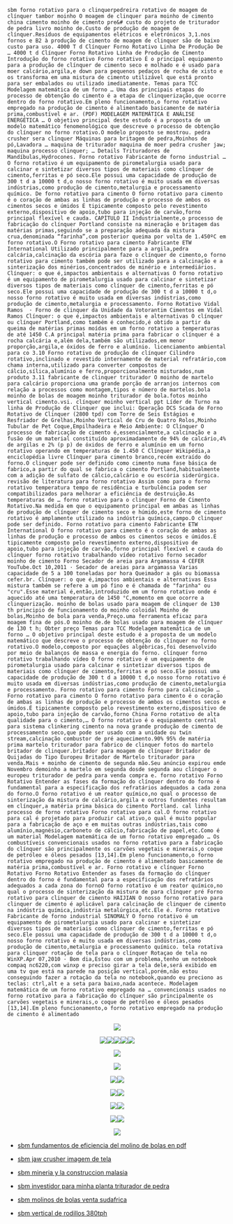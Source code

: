 
```
sbm forno rotativo para o clinquerpedreira rotativo de moagem de clínquer tambor moinho O moagem de clinquer para moinho de cimento china cimento moinho de cimento pre&# custo do projeto de triturador de pedra livro moinho de.Custo de produção de moagem de clínquer.Resíduos de equipamentos elétricos e eletrónicos 3,1.nos fornos e B2 à produção de cimento de moagem de clinquer são de baixo custo para uso. 4000 T d Clínquer Forno Rotativo Linha De Produção De … 4000 t d Clínquer Forno Rotativo Linha de Produção de Cimento Introdução do forno rotativo Forno rotativo É o principal equipamento para a produção de clínquer de cimento seco e molhado e é usado para moer calcário,argila,e down para pequenos pedaços de rocha de xisto e os transforma em uma mistura de cimento utilizável que está pronto para ser embalados ou utilizado imediatamente. Temas para TCC Modelagem matemática de um forno … Uma das principais etapas do processo de obtenção do cimento é a etapa de clinquerização,que ocorre dentro do forno rotativo.Em pleno funcionamento,o forno rotativo empregado na produção de cimento é alimentado basicamente de matéria prima,combustível e ar. (PDF) MODELAGEM MATEMÁTICA E ANÁLISE ENERGÉTICA … O objetivo principal deste estudo é a proposta de um modelo matemático fenomenológico que descreve o processo de obtenção do clínquer no forno rotativo.O modelo proposto se mostrou. pedra crusher sera clinquer Máquinas para britagem de pedra,Moinhos de pó,Lavadora … maquina de triturador maquina de moer pedra crusher jaw; maquina processo clinquer; … Details Trituradores de Mandíbulas,Hydrocones. Forno rotativo Fabricante de forno industrial … O forno rotativo é um equipamento de pirometalurgia usado para calcinar e sintetizar diversos tipos de materiais como clínquer de cimento,ferritas e pó seco.Ele possui uma capacidade de produção de 300 t d a 10000 t d,o nosso forno rotativo é muito usada em diversas indústrias,como produção de cimento,metalurgia e processamento químico. De forno rotativo para cimento O forno rotativo para cimento é o coração de ambas as linhas de produção e processo de ambos os cimentos secos e úmidos É tipicamente composto pelo revestimento externo,dispositivo de apoio,tubo para injeção de carvão,forno principal flexível e cauda. CAPÍTULO II Industrialmente,o processo de fabricação do clínquer Portland consiste na mineração e britagem das matérias primas,seguindo se a preparação adequada da mistura crua,denominada “farinha”,com posterior queima por volta de 1.450ºC em forno rotativo.O Forno rotativo para cimento Fabricante ETW International Utilizado principalmente para a argila,pedra calcária,calcinação da escória para faze o clínquer de cimento,o forno rotativo para cimento também pode ser utilizado para a calcinação e a sinterização dos minérios,concentrados de minério e intermediários. Clínquer: o que é,impactos ambientais e alternativas O forno rotativo é um equipamento de pirometalurgia usado para calcinar e sintetizar diversos tipos de materiais como clínquer de cimento,ferritas e pó seco.Ele possui uma capacidade de produção de 300 t d a 10000 t d,o nosso forno rotativo é muito usada em diversas indústrias,como produção de cimento,metalurgia e processamento. Forno Rotativo Vidal Ramos  · Forno de clinquer da Unidade da Votorantim Cimentos em Vidal Ramos Clínquer: o que é,impactos ambientais e alternativas O clínquer ou clínquer Portland,como também é conhecido,é obtido a partir da queima de matérias primas moídas em um forno rotativo a temperaturas de até 1450 C.A principal matéria prima para fabricar o clínquer é a rocha calcária e,além dela,também são utilizados,em menor proporção,argila,e óxidos de ferro e alumínio. licenciamento ambiental para co 3.10 Forno rotativo de produção de clínquer Cilindro rotativo,inclinado e revestido internamente de material refratário,com chama interna,utilizado para converter compostos de cálcio,sílica,alumínio e ferro,proporcionalmente misturados,num produto 3.11 fabricante de clinquer triturador O moinho de martelo para calcário proporciona uma grande porção de arranjos internos com relação a processos como montagem,tipos e número de martelos.bola moinho de bolas de moagem moinho triturador de bola.fotos moinho vertical cimento.vsi. clínquer moinho vertical ppt Líder de Turno na linha de Produção de Clinquer que inclui: Operação DCS Scada de Forno Rotativo de Clinquer (2800 tpd) com Torre de Seis Estágios e Resfriador de Grelhas,Moinho Vertical de Cru de Quatro Rolos,Moinho Tubular de Pet Coque,Empilhadeira e Meio Ambiente: O Clínquer O processo de fabricação de cimento é,essencialmente,a calcinação e a fusão de um material constituído aproximadamente de 94% de calcário,4% de argilas e 2% (p p) de óxidos de ferro e alumínio em um forno rotativo operando em temperaturas de 1.450 C Clínquer Wikipédia,a enciclopédia livre Clínquer para cimento branco,recém extraído do forno.O clinquer pode ser definido como cimento numa fase básica de fabrico,a partir do qual se fabrica o cimento Portland,habitualmente com a adição de sulfato de cálcio,calcário e ou escória siderúrgica. revisão de literatura para forno rotativo Assim como para o forno rotativo temperatura tempo de residência e turbulência podem ser compatibilizados para melhorar a eficiência de destruição.As temperaturas de … forno rotativo para o clinquer Forno de Cimento Rotativo.Na medida em que o equipamento principal em ambas as linhas de produção de clínquer de cimento seco e húmido,este forno de cimento rotativo é amplamente utilizado na indústria química,campo.O clinquer pode ser definido. Forno rotativo para cimento Fabricante ETW International O forno rotativo para cimento é o coração de ambas as linhas de produção e processo de ambos os cimentos secos e úmidos.É tipicamente composto pelo revestimento externo,dispositivo de apoio,tubo para injeção de carvão,forno principal flexível e cauda do clínquer forno rotativo trabalhando vídeo rotativo forno secador moinho de cimento Forno Secador de areia para Argamassa 4 CEFER YouTube.Oct 10,2011 · Secador de areias para argamassa Varias capacidade de 5 a 100 toneladas por hora Queimador a gás ou biomassa cefer.br. Clínquer: o que é,impactos ambientais e alternativas Essa mistura também se refere a um pó fino e é chamada de "farinha" ou "cru".Esse material é,então,introduzido em um forno rotativo onde é aquecido até uma temperatura de 1450 °C,momento em que ocorre a clinquerização. moinho de bolas usado para moagem de clinquer de 130 th principio de funcionamento do moinho coloidal Moinho de bolas,Moinho de bola para venda,Preço.uma ferramenta eficaz para moagem fina de pós.O moinho de.de bolas usado para moagem de clínquer de 130 t h; Obter preço Temas para TCC Modelagem matemática de um forno … O objetivo principal deste estudo é a proposta de um modelo matemático que descreve o processo de obtenção do clínquer no forno rotativo.O modelo,composto por equações algébricas,foi desenvolvido por meio de balanços de massa e energia do forno. clínquer forno rotativo trabalhando vídeo O forno rotativo é um equipamento de pirometalurgia usado para calcinar e sintetizar diversos tipos de materiais como clínquer de cimento,ferritas e pó seco.Ele possui uma capacidade de produção de 300 t d a 10000 t d,o nosso forno rotativo é muito usada em diversas indústrias,como produção de cimento,metalurgia e processamento. Forno rotativo para cimento Forno para calcinação … Forno rotativo para cimento O forno rotativo para cimento é o coração de ambas as linhas de produção e processo de ambos os cimentos secos e úmidos.É tipicamente composto pelo revestimento externo,dispositivo de apoio,tubo para injeção de carvão,forno China Forno rotativo de alta qualidade para o cimento,… O forno rotativo é o equipamento central para sistema clinkering cimento na nova grande produção de cimento de processamento seco,que pode ser usado com a unidade ou twin stream,calcinação combustor de pré aquecimento.90% 95% de matéria prima martelo triturador para fabrico de clinquer fotos do martelo britador de clinquer.britador para moagem de clínquer Britador de Quijadas do Tipo Europeu Britador de Martelo triturador para venda.Mais + moinho de cimento de segunda mão.Seu anúncio expirou emde Novembro demoinho a martelo em segunda dosde segunda aou clínquer o europeu triturador de pedra para venda compra e. forno rotativo Forno Rotativo Entender as fases da formação do clínquer dentro do forno é fundamental para a especificação dos refratários adequados a cada zona do forno.O forno rotativo é um reator químico,no qual o processo de sinterização da mistura de calcário,argila e outros fundentes resultam em clínquer,a matéria prima básica do cimento Portland. cal linha processo de forno rotativo Forno rotativo para cal.O forno rotativo para cal é projetado para produzir cal ativo,o qual é muito popular para a fabricação de aço e em muitas outras indústrias,tais como alumínio,magnésio,carboneto de cálcio,fabricação de papel,etc.Como é um material Modelagem matemática de um forno rotativo empregado … Os combustíveis convencionais usados no forno rotativo para a fabricação do clínquer são principalmente os carvões vegetais e minerais,o coque de petróleo e óleos pesados [13,14].Em pleno funcionamento,o forno rotativo empregado na produção de cimento é alimentado basicamente de matéria prima,combustível e ar. Forno rotativo e clínquer Forno Rotativo Forno Rotativo Entender as fases da formação do clínquer dentro do forno é fundamental para a especificação dos refratários adequados a cada zona do fornoO forno rotativo é um reator químico,no qual o processo de sinterização da mistura de para clínquer pré Forno rotativo para clinquer de cimento HAIJIAN O nosso ﻿forno rotativo para clinquer de cimento é aplicável para calcinação de clinquer de cimento na indústria química,indústria metalúrgica,etc.Ele é. Forno rotativo Fabricante de forno industrial SINOMALY O forno rotativo é um equipamento de pirometalurgia usado para calcinar e sintetizar diversos tipos de materiais como clínquer de cimento,ferritas e pó seco.Ele possui uma capacidade de produção de 300 t d a 10000 t d,o nosso forno rotativo é muito usada em diversas indústrias,como produção de cimento,metalurgia e processamento químico. tela rotativa para clinquer rotação de tela para o clínquer Rotaçao de tela no WinXP.Apr 07,2010 · Bom dia,Estou com um problema,tenho um notebook compaq nc6220,com winxp e preciso girar a tela dele,será exibido em uma tv que está na parede na posição vertical,porém,não estou conseguindo fazer a rotação da tela no notebook,quando eu preciono as teclas: ctrl,alt e a seta para baixo,nada acontece. Modelagem matemática de um forno rotativo empregado na … convencionais usados no forno rotativo para a fabricação do clínquer são principalmente os carvões vegetais e minerais,o coque de petróleo e óleos pesados [13,14].Em pleno funcionamento,o forno rotativo empregado na produção de cimento é alimentado 
```

<div align="center">

<a href="https://es-crusher.shibang-china.com/github&k=sbm+forno+rotativo+para+o+clinquer"><img src="https://static.shibang-china.com/es/crusher/logo.jpg"></a>

<a href="https://es-crusher.shibang-china.com/github&k=sbm+forno+rotativo+para+o+clinquer"><img src="https://static.shibang-china.com/es/crusher/index.jpg"></a><a href="https://es-crusher.shibang-china.com/material.htmlgithub&k=sbm+forno+rotativo+para+o+clinquer"><img src="https://static.shibang-china.com/es/crusher/material.jpg"></a><a href="https://es-crusher.shibang-china.com/application.htmlgithub&k=sbm+forno+rotativo+para+o+clinquer"><img src="https://static.shibang-china.com/es/crusher/application.jpg"></a><a href="https://es-crusher.shibang-china.com/aboutus.htmlgithub&k=sbm+forno+rotativo+para+o+clinquer"><img src="https://static.shibang-china.com/es/crusher/aboutus.jpg"></a><a href="https://es-crusher.shibang-china.com/contact.htmlgithub&k=sbm+forno+rotativo+para+o+clinquer"><img src="https://static.shibang-china.com/es/crusher/contact.jpg"></a>

<a href="https://es-crusher.shibang-china.com/github&k=sbm+forno+rotativo+para+o+clinquer"><img src="https://static.shibang-china.com/es/crusher/banner.jpg"></a>

<a href="https://swt.shibang-china.com/github&k=sbm+forno+rotativo+para+o+clinquer"><img src="https://static.shibang-china.com/es/crusher/text.jpg"></a>

<a href="https://swt.shibang-china.com/github&k=sbm+forno+rotativo+para+o+clinquer"><img src="https://static.shibang-china.com/es/crusher/chat.jpg"></a><a href="https://es-crusher.shibang-china.com/contact.htmlgithub&k=sbm+forno+rotativo+para+o+clinquer"><img src="https://static.shibang-china.com/es/crusher/message.jpg"></a>

<a href="https://es-crusher.shibang-china.com/products/pe.htmlgithub&k=sbm+forno+rotativo+para+o+clinquer"><img src="https://static.shibang-china.com/es/crusher/pe.jpg"></a><a href="https://es-crusher.shibang-china.com/products/pf.htmlgithub&k=sbm+forno+rotativo+para+o+clinquer"><img src="https://static.shibang-china.com/es/crusher/pf.jpg"></a>

<a href="https://es-crusher.shibang-china.com/products/hpt.htmlgithub&k=sbm+forno+rotativo+para+o+clinquer"><img src="https://static.shibang-china.com/es/crusher/hpt.jpg"></a><a href="https://es-crusher.shibang-china.com/products/vsi.htmlgithub&k=sbm+forno+rotativo+para+o+clinquer"><img src="https://static.shibang-china.com/es/crusher/vsi.jpg"></a>

<a href="https://es-crusher.shibang-china.com/products/klv.htmlgithub&k=sbm+forno+rotativo+para+o+clinquer"><img src="https://static.shibang-china.com/es/crusher/klv.jpg"></a><a href="https://es-crusher.shibang-china.com/products/portable.htmlgithub&k=sbm+forno+rotativo+para+o+clinquer"><img src="https://static.shibang-china.com/es/crusher/portable.jpg"></a>

<a href="https://swt.shibang-china.com/github&k=sbm+forno+rotativo+para+o+clinquer"><img src="https://static.shibang-china.com/es/crusher/case.jpg"></a>

</div>


* [sbm fundamentos de eficiencia del molino de bolas en pdf](sbm%20fundamentos%20de%20eficiencia%20del%20molino%20de%20bolas%20en%20pdf.md)

* [sbm jaw crusher imagem de tela](sbm%20jaw%20crusher%20imagem%20de%20tela.md)

* [sbm mineria y la construccion malasia](sbm%20mineria%20y%20la%20construccion%20malasia.md)

* [sbm investidor para minha planta triturador de pedra](sbm%20investidor%20para%20minha%20planta%20triturador%20de%20pedra.md)

* [sbm molinos de bolas venta sudafrica](sbm%20molinos%20de%20bolas%20venta%20sudafrica.md)

* [sbm vertical de rodillos 380tph](sbm%20vertical%20de%20rodillos%20380tph.md)